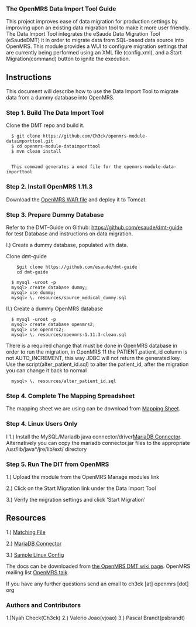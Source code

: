 ### The OpenMRS Data Import Tool Guide

This project improves ease of data migration for production settings by improving upon an existing data migration tool to make it more user friendly. The Data Import Tool integrates  the eSaude Data Migration Tool (eSaudeDMT) it in order to migrate data from SQL-based data source into OpenMRS. This module provides a WUI to configure migration settings that are currently being performed using an XML file (config.xml), and a Start Migration(command) button to ignite the execution. 

## Instructions

This document will describe how to use the Data Import Tool to migrate data from a dummy database into OpenMRS.

### Step 1. Build The Data Import Tool

Clone the DMT repo and build it.

````
  $ git clone https://github.com/Ch3ck/openmrs-module-dataimporttool.git
  $ cd openmrs-module-dataimporttool
  $ mvn clean install

  
  This command generates a omod file for the openmrs-module-data-importtool 
````

### Step 2. Install OpenMRS 1.11.3

Download the [OpenMRS WAR file](http://sourceforge.net/projects/openmrs/files/releases/OpenMRS_Platform_1.11.3/openmrs.war/download) and deploy it to Tomcat.

### Step 3. Prepare Dummy Database

Refer to the DMT-Guide on Github: https://github.com/esaude/dmt-guide
for test Database and instructions on data migration.

I.) Create a dummy database, populated with data.

Clone dmt-guide
````
	$git clone https://github.com/esaude/dmt-guide
	cd dmt-guide
````

````
  $ mysql -uroot -p
  mysql> create database dummy;
  mysql> use dummy;
  mysql> \. resources/source_medical_dummy.sql
````

II.) Create a dummy OpenMRS database

````
  $ mysql -uroot -p
  mysql> create database openmrs2;
  mysql> use openmrs2;
  mysql> \. resources/openmrs-1.11.3-clean.sql
````
There is a required change that must be done in OpenMRS database in order to run the migration, in OpenMRS 11 the PATIENT.patient_id column is not AUTO_INCREMENT, this way JDBC will not return the generated key. 
Use the script(alter_patient_id.sql) to alter the patient_id, after the migration you can change it back to normal

````
  mysql> \. resources/alter_patient_id.sql
````

### Step 4. Complete The Mapping Spreadsheet

The mapping sheet we are using can be download from [Mapping Sheet](https://github.com/esaude/dmt-guide/blob/master/resources/dummy-data-mapping_version.xls).


### Step 4. Linux Users Only

I 1.) Install the MySQL/Mariadb java connector/driver[MariaDB Connector](https://code.mariadb.com/connectors/java/).
      Alternatively you can copy the mariadb connector.jar files to the appropriate /usr/lib/java*/jre/lib/ext/ directory


### Step 5. Run The DIT from OpenMRS 

1.) Upload the module from the OpenMRS Manage modules link

2.) Click on the Start Migration link under the Data Import Tool

3.) Verify the migration settings and click 'Start Migration'


## Resources

1.) [Matching File](https://github.com/esaude/dmt-guide/blob/master/resources/dummy-data-mapping_version.xls)

2.) [MariaDB Connector](https://code.mariadb.com/connectors/java/)

3.) [Sample Linux Config](https://github.com/esaude/dmt-guide/tree/master/resources/config.xml)

The docs can be downloaded from [the OpenMRS DMT wiki page](https://wiki.openmrs.org/pages/viewpageattachments.action?pageId=80379983).
OpenMRS mailing list [OpenMRS talk](https://talk.openmrs.org).

If you have any further questions send an email to ch3ck [at] openmrs [dot] org 


### Authors and Contributors

1.)Nyah Check(Ch3ck)
2.) Valerio Joao(vjoao)
3.) Pascal Brandt(psbrandt) 
